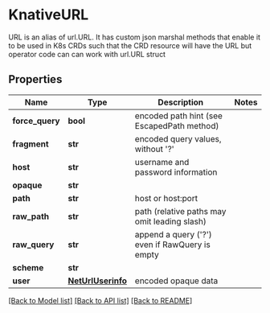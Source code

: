 # KnativeURL

URL is an alias of url.URL. It has custom json marshal methods that enable it to be used in K8s CRDs such that the CRD resource will have the URL but operator code can can work with url.URL struct
## Properties
Name | Type | Description | Notes
------------ | ------------- | ------------- | -------------
**force_query** | **bool** | encoded path hint (see EscapedPath method) | 
**fragment** | **str** | encoded query values, without &#39;?&#39; | 
**host** | **str** | username and password information | 
**opaque** | **str** |  | 
**path** | **str** | host or host:port | 
**raw_path** | **str** | path (relative paths may omit leading slash) | 
**raw_query** | **str** | append a query (&#39;?&#39;) even if RawQuery is empty | 
**scheme** | **str** |  | 
**user** | [**NetUrlUserinfo**](NetUrlUserinfo.md) | encoded opaque data | 

[[Back to Model list]](../sdk_doc.md#documentation-for-models) [[Back to API list]](../sdk_doc.md#documentation-for-api-endpoints) [[Back to README]](../sdk_doc.md)


